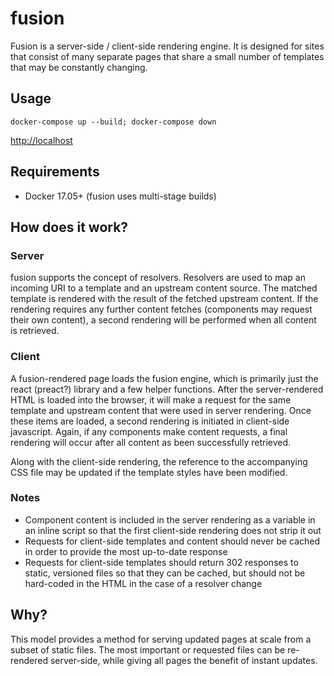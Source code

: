 # fusion

Fusion is a server-side / client-side rendering engine. It is designed for sites that consist of many separate pages that share a small number of templates that may be constantly changing.

## Usage

`docker-compose up --build; docker-compose down`

[http://localhost](http://localhost)

## Requirements

-   Docker 17.05+ (fusion uses multi-stage builds)

## How does it work?

### Server

fusion supports the concept of resolvers. Resolvers are used to map an incoming URI to a template and an upstream content source. The matched template is rendered with the result of the fetched upstream content. If the rendering requires any further content fetches (components may request their own content), a second rendering will be performed when all content is retrieved.

### Client

A fusion-rendered page loads the fusion engine, which is primarily just the react (preact?) library and a few helper functions. After the server-rendered HTML is loaded into the browser, it will make a request for the same template and upstream content that were used in server rendering. Once these items are loaded, a second rendering is initiated in client-side javascript. Again, if any components make content requests, a final rendering will occur after all content as been successfully retrieved.

Along with the client-side rendering, the reference to the accompanying CSS file may be updated if the template styles have been modified.

### Notes

-   Component content is included in the server rendering as a variable in an inline script so that the first client-side rendering does not strip it out
-   Requests for client-side templates and content should never be cached in order to provide the most up-to-date response
-   Requests for client-side templates should return 302 responses to static, versioned files so that they can be cached, but should not be hard-coded in the HTML in the case of a resolver change

## Why?

This model provides a method for serving updated pages at scale from a subset of static files. The most important or requested files can be re-rendered server-side, while giving all pages the benefit of instant updates.
